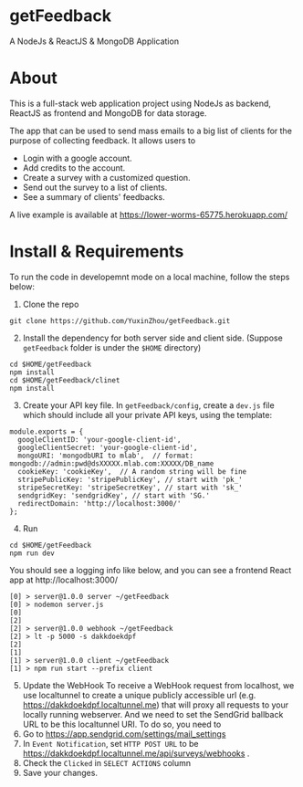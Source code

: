 # getFeedback
A NodeJs &amp; ReactJS &amp; MongoDB Application

# About
This is a full-stack web application project using NodeJs as backend, ReactJS as frontend and MongoDB for data storage.

The app that can be used to send mass emails to a big list of clients for the purpose of collecting feedback.  It allows users to 
* Login with a google account.
* Add credits to the account.
* Create a survey with a customized question.
* Send out the survey to a list of clients.
* See a summary of clients' feedbacks.

A live example is available at https://lower-worms-65775.herokuapp.com/

# Install & Requirements

To run the code in developemnt mode on a local machine, follow the steps below:
1. Clone the repo
```
git clone https://github.com/YuxinZhou/getFeedback.git
```
2. Install the dependency for both server side and client side. (Suppose `getFeedback` folder is under the `$HOME` directory)
```
cd $HOME/getFeedback
npm install
cd $HOME/getFeedback/clinet
npm install
```
3. Create your API key file. 
In `getFeedback/config`, create a `dev.js` file which should include all your private API keys, using the template:
```
module.exports = {
  googleClientID: 'your-google-client-id',
  googleClientSecret: 'your-google-client-id',
  mongoURI: 'mongodbURI to mlab',  // format: mongodb://admin:pwd@dsXXXXX.mlab.com:XXXXX/DB_name
  cookieKey: 'cookieKey',  // A random string will be fine
  stripePublicKey: 'stripePublicKey', // start with 'pk_'
  stripeSecretKey: 'stripeSecretKey', // start with 'sk_'
  sendgridKey: 'sendgridKey', // start with 'SG.'
  redirectDomain: 'http://localhost:3000/' 
};
```
4. Run 
```
cd $HOME/getFeedback
npm run dev
```
You should see a logging info like below, and you can see a frontend React app at http://localhost:3000/
```
[0] > server@1.0.0 server ~/getFeedback
[0] > nodemon server.js
[0] 
[2] 
[2] > server@1.0.0 webhook ~/getFeedback
[2] > lt -p 5000 -s dakkdoekdpf
[2] 
[1] 
[1] > server@1.0.0 client ~/getFeedback
[1] > npm run start --prefix client
```
5. Update the WebHook 
To receive a WebHook request from localhost, we use localtunnel to create a unique publicly accessible url (e.g. https://dakkdoekdpf.localtunnel.me) that will proxy all requests to your locally running webserver. And we need to set the SendGrid ballback URL to be this localtunnel URI. To do so, you need to
  1. Go to https://app.sendgrid.com/settings/mail_settings 
  2. In `Event Notification`, set `HTTP POST URL` to be https://dakkdoekdpf.localtunnel.me/api/surveys/webhooks . 
  3. Check the `Clicked` in `SELECT ACTIONS` column 
  4. Save your changes.



